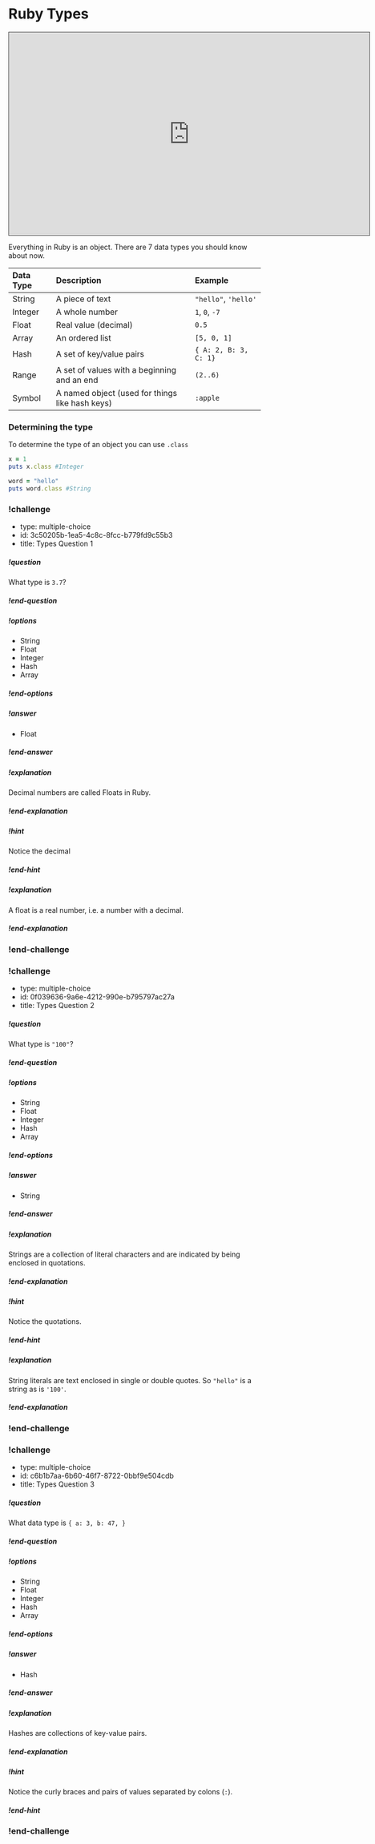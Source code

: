 # Ruby Types

<iframe src="https://adaacademy.hosted.panopto.com/Panopto/Pages/Embed.aspx?id=0d255100-dfac-4d62-8f0c-aa5b0031ed0a&autoplay=false&offerviewer=true&showtitle=true&showbrand=false&start=0&interactivity=all" style="width: 720px; height: 405px; border: 1px solid #464646;" allowfullscreen allow="autoplay"></iframe>

Everything in Ruby is an object. There are 7 data types you should know about now.

| Data Type | Description                                     | Example               |
| :-------- | :---------------------------------------------- | :-------------------- |
| String    | A piece of text                                 | `"hello"`, `'hello'`  |
| Integer   | A whole number                                  | `1`, `0`, `-7`        |
| Float     | Real value (decimal)                            | `0.5`                 |
| Array     | An ordered list                                 | `[5, 0, 1]`           |
| Hash      | A set of key/value pairs                        | `{ A: 2, B: 3, C: 1}` |
| Range     | A set of values with a beginning and an end     | `(2..6)`              |
| Symbol    | A named object (used for things like hash keys) | `:apple`              |

<!-- available callout types: info, success, warning, danger, secondary  -->
<!-- I think we should remove the note on Fixnum because the lastest macOS ships Ruby 2.6.3.
### !callout-info

## Fixnum

Fixnum is another name for Integer. Ruby version 2.4.0 introduced the term Integer, so if your ruby version is at least 2.4.0, use Integer. Otherwise use Fixnum. You can check your version by typing `ruby --version` in the terminal.

### !end-callout
-->

### Determining the type
To determine the type of an object you can use `.class`

```ruby
x = 1
puts x.class #Integer

word = "hello"
puts word.class #String
```


<!-- >>>>>>>>>>>>>>>>>>>>>> BEGIN CHALLENGE >>>>>>>>>>>>>>>>>>>>>> -->
<!-- Replace everything in square brackets [] and remove brackets  -->

### !challenge

* type: multiple-choice
* id: 3c50205b-1ea5-4c8c-8fcc-b779fd9c55b3
* title: Types Question 1
<!-- * points: [1] (optional, the number of points for scoring as a checkpoint) -->
<!-- * topics: [python, pandas] (optional the topics for analyzing points) -->

##### !question

What type is `3.7`?

##### !end-question

##### !options

* String
* Float
* Integer
* Hash
* Array

##### !end-options

##### !answer

* Float

##### !end-answer

##### !explanation

Decimal numbers are called Floats in Ruby.

##### !end-explanation

<!-- other optional sections -->
##### !hint

Notice the decimal

##### !end-hint
<!-- !rubric - !end-rubric (markdown, instructors can see while scoring a checkpoint) -->
##### !explanation

A float is a real number, i.e. a number with a decimal.

##### !end-explanation

### !end-challenge

<!-- ======================= END CHALLENGE ======================= -->

<!-- >>>>>>>>>>>>>>>>>>>>>> BEGIN CHALLENGE >>>>>>>>>>>>>>>>>>>>>> -->
<!-- Replace everything in square brackets [] and remove brackets  -->

### !challenge

* type: multiple-choice
* id: 0f039636-9a6e-4212-990e-b795797ac27a
* title: Types Question 2
<!-- * points: [1] (optional, the number of points for scoring as a checkpoint) -->
<!-- * topics: [python, pandas] (optional the topics for analyzing points) -->

##### !question

What type is `"100"`?

##### !end-question

##### !options

* String
* Float
* Integer
* Hash
* Array

##### !end-options

##### !answer

* String

##### !end-answer

##### !explanation

Strings are a collection of literal characters and are indicated by being enclosed in quotations.

##### !end-explanation

<!-- other optional sections -->
##### !hint

Notice the quotations.

##### !end-hint
<!-- !rubric - !end-rubric (markdown, instructors can see while scoring a checkpoint) -->
##### !explanation

String literals are text enclosed in single or double quotes.  So `"hello"` is a string as is `'100'`.

##### !end-explanation

### !end-challenge

<!-- ======================= END CHALLENGE ======================= -->

<!-- >>>>>>>>>>>>>>>>>>>>>> BEGIN CHALLENGE >>>>>>>>>>>>>>>>>>>>>> -->
<!-- Replace everything in square brackets [] and remove brackets  -->

### !challenge

* type: multiple-choice
* id: c6b1b7aa-6b60-46f7-8722-0bbf9e504cdb
* title: Types Question 3
<!-- * points: [1] (optional, the number of points for scoring as a checkpoint) -->
<!-- * topics: [python, pandas] (optional the topics for analyzing points) -->

##### !question

What data type is `{ a: 3, b: 47, }`

##### !end-question

##### !options

* String
* Float
* Integer
* Hash
* Array

##### !end-options

##### !answer

* Hash

##### !end-answer

##### !explanation

Hashes are collections of key-value pairs.

##### !end-explanation

<!-- other optional sections -->

##### !hint

Notice the curly braces and pairs of values separated by colons (`:`).

##### !end-hint

<!-- !rubric - !end-rubric (markdown, instructors can see while scoring a checkpoint) -->
<!-- !explanation - !end-explanation (markdown, students can see after answering correctly) -->

### !end-challenge

<!-- ======================= END CHALLENGE ======================= -->
